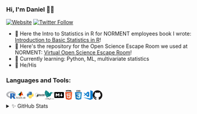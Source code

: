 ### Hi, I'm Daniel 👋🏻

[![Website](https://img.shields.io/website?label=danielroelfs.com&style=for-the-badge&url=https%3A%2F%2Fdanielroelfs.com)](https://danielroelfs.com)
[![Twitter Follow](https://img.shields.io/twitter/follow/dthroelfs?color=1DA1F2&logo=twitter&style=for-the-badge)](https://twitter.com/intent/follow?original_referer=https%3A%2F%2Fgithub.com%dthroelfs&screen_name=dthroelfs)

- 📕 Here the Intro to Statistics in R for NORMENT employees book I wrote: [Introduction to Basic Statistics in R][rbook]!
- 🎲 Here's the repository for the Open Science Escape Room we used at NORMENT: [Virtual Open Science Escape Room][osescaperoom]!
- 🌱 Currently learning: Python, ML, multivariate statistics
- 🌈 He/His

### Languages and Tools:

<img align="left" alt="R" width="26px" src="https://raw.githubusercontent.com/github/explore/master/topics/r/r.png" />
<img align="left" alt="MATLAB" width="26px" src="https://raw.githubusercontent.com/github/explore/master/topics/matlab/matlab.png" />
<img align="left" alt="Python" width="26px" src="https://raw.githubusercontent.com/github/explore/master/topics/python/python.png" />
<img align="left" alt="bash" width="26px" src="https://raw.githubusercontent.com/github/explore/master/topics/bash/bash.png" />
<img align="left" alt="LaTeX" width="26px" src="https://raw.githubusercontent.com/github/explore/master/topics/latex/latex.png" />
<img align="left" alt="Markdown" width="26px" src="https://raw.githubusercontent.com/github/explore/master/topics/markdown/markdown.png" />
<img align="left" alt="html5" width="26px" src="https://raw.githubusercontent.com/github/explore/master/topics/html/html.png" />
<img align="left" alt="css" width="26px" src="https://raw.githubusercontent.com/github/explore/master/topics/css/css.png" />
<img align="left" alt="Visual Studio Code" width="26px" src="https://raw.githubusercontent.com/github/explore/master/topics/visual-studio-code/visual-studio-code.png" />
<img align="left" alt="GitHub" width="26px" src="https://raw.githubusercontent.com/github/explore/master/topics/github/github.png" />

<br />
<br />

<details>
  <summary>✨ GitHub Stats</summary>

  <br />

  ![Daniel Roelfs's github stats](https://github-readme-stats.vercel.app/api?username=danielroelfs&show_icons=true)

</details>

[website]: https://danielroelfs.com
[twitter]: https://twitter.com/dthroelfs
[instagram]: https://instagram.com/danielroelfs
[linkedin]: https://linkedin.com/in/danielroelfs
[rbook]: https://norment.github.io/IntroToBasicStatisticsInR/
[osescaperoom]: https://github.com/norment/ecrm20_escaperoom
